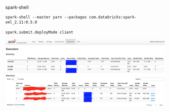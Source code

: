 spark-shell

```
spark-shell --master yarn --packages com.databricks:spark-xml_2.11:0.5.0

spark.submit.deployMode	client
```

![spark-config-iteration1](spark-shell-iteration1.png)